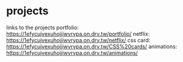# projects
links to the projects
portfolio: https://1efycujvexuhojjiwvrvpa.on.drv.tw/portfolio/
netflix: https://1efycujvexuhojjiwvrvpa.on.drv.tw/netflix/
css card: https://1efycujvexuhojjiwvrvpa.on.drv.tw/CSS%20cards/
animations: https://1efycujvexuhojjiwvrvpa.on.drv.tw/animations/
